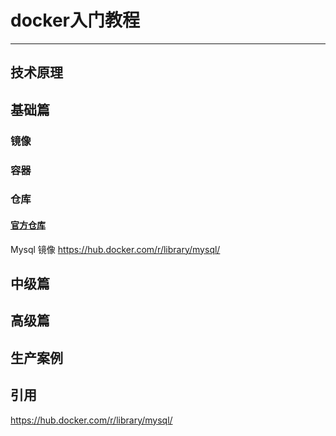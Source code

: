 # docker入门教程

--- 



## 技术原理


## 基础篇

### 镜像

### 容器

### 仓库


#### [官方仓库](https://hub.docker.com/)



Mysql 镜像
https://hub.docker.com/r/library/mysql/



## 中级篇




## 高级篇




## 生产案例




## 引用

https://hub.docker.com/r/library/mysql/




